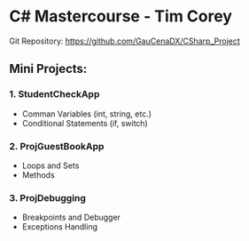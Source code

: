 # C# Mastercourse - Tim Corey

Git Repository:
https://github.com/GauCenaDX/CSharp_Project

## Mini Projects:

### 1. StudentCheckApp

- Comman Variables (int, string, etc.)
- Conditional Statements (if, switch)

### 2. ProjGuestBookApp 

- Loops and Sets
- Methods

### 3. ProjDebugging

- Breakpoints and Debugger
- Exceptions Handling

